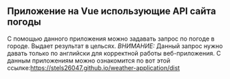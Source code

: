 ## Приложение на Vue использующие API сайта погоды

С помощью данного приложения можно задавать запрос по погоде в городе. Выдает результат в цельсях.
*ВНИМАНИЕ:* Данный запрос нужно давать только по английски для корректной работы веб-приложения.
С данным приложениям можно ознакомится по вот этой ссылке:https://stels26047.github.io/weather-application/dist
